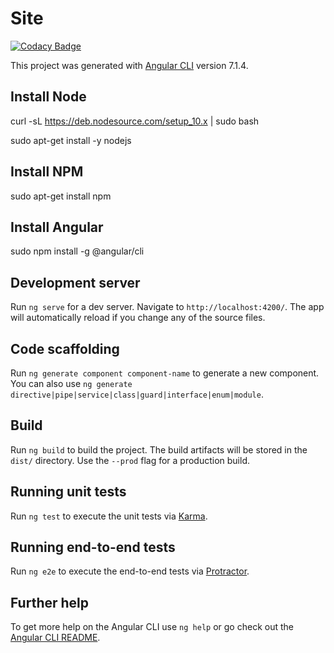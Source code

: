 # Site

[![Codacy Badge](https://api.codacy.com/project/badge/Grade/852db4668cc442ff9094e5b8acfe8afb)](https://www.codacy.com?utm_source=github.com&amp;utm_medium=referral&amp;utm_content=saraivaufc/geoengine-frontend&amp;utm_campaign=Badge_Grade)

This project was generated with [Angular CLI](https://github.com/angular/angular-cli) version 7.1.4.

## Install Node

curl -sL https://deb.nodesource.com/setup_10.x | sudo bash

sudo apt-get install -y nodejs

## Install NPM

sudo apt-get install npm

## Install Angular

sudo npm install -g @angular/cli

## Development server

Run `ng serve` for a dev server. Navigate to `http://localhost:4200/`. The app will automatically reload if you change any of the source files.

## Code scaffolding

Run `ng generate component component-name` to generate a new component. You can also use `ng generate directive|pipe|service|class|guard|interface|enum|module`.

## Build

Run `ng build` to build the project. The build artifacts will be stored in the `dist/` directory. Use the `--prod` flag for a production build.

## Running unit tests

Run `ng test` to execute the unit tests via [Karma](https://karma-runner.github.io).

## Running end-to-end tests

Run `ng e2e` to execute the end-to-end tests via [Protractor](http://www.protractortest.org/).

## Further help

To get more help on the Angular CLI use `ng help` or go check out the [Angular CLI README](https://github.com/angular/angular-cli/blob/master/README.md).
